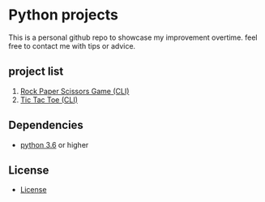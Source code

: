 # Python projects
This is a personal github repo to showcase my improvement overtime.
feel free to contact me with tips or advice.

## project list
1. [Rock Paper Scissors Game (CLI)](https://github.com/fluoxas/Beginner_projects/tree/master/rock_paper_scissors) 
2. [Tic Tac Toe (CLI)](https://github.com/fluoxas/python_projects/tree/master/tic_tac_toe)
## Dependencies
* [python 3.6](https://www.python.org/downloads/) or higher

## License
* [License](https://github.com/fluoxas/Beginner_projects/blob/master/LICENSE)
